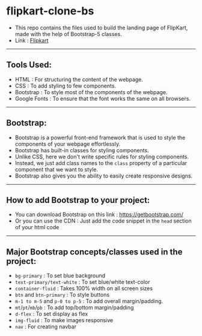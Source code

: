 # flipkart-clone-bs
- This repo contains the files used to build the landing page of FlipKart, made with the help of Bootstrap-5 classes.
- Link : [Flipkart](https://riteshadwani.github.io/flipkart-clone-bs/)
*********

## Tools Used:
- HTML : For structuring the content of the webpage.
- CSS : To add styling to few components.
- Bootstrap : To style most of the components of the webpage.
- Google Fonts : To ensure that the font works the same on all browsers.

*********

## Bootstrap:
- Bootstrap is a powerful front-end framework that is used to style the components of your webpage effortlessly.
- Bootstrap has built-in classes for styling components.
- Unlike CSS, here we don't write specific rules for styling components.
- Instead, we just add class names to the `class` property of a particular component that we want to style.
- Bootstrap also gives you the ability to easily create responsive designs.

********

## How to add Bootstrap to your project:

- You can download Bootstrap on this link : https://getbootstrap.com/
- Or you can use the CDN :
Just add the code snippet in the `head` section of your html code 
<link href="https://cdn.jsdelivr.net/npm/bootstrap@5.3.0-alpha1/dist/css/bootstrap.min.css" rel="stylesheet" integrity="sha384-GLhlTQ8iRABdZLl6O3oVMWSktQOp6b7In1Zl3/Jr59b6EGGoI1aFkw7cmDA6j6gD" crossorigin="anonymous">
<script src="https://cdn.jsdelivr.net/npm/bootstrap@5.3.0-alpha1/dist/js/bootstrap.bundle.min.js" integrity="sha384-w76AqPfDkMBDXo30jS1Sgez6pr3x5MlQ1ZAGC+nuZB+EYdgRZgiwxhTBTkF7CXvN" crossorigin="anonymous"></script>

********

## Major Bootstrap concepts/classes used in the project:

- `bg-primary` : To set blue background
- `text-primary/text-white` : To set blue/white text-color
- `container-fluid` : Takes 100% width on all screen sizes
- `btn` and `btn-primary` : To style buttons
- `m-1 to m-5` and `p-0 to p-5` : To add overall margin/padding.
- `mt`/`pt`/`mb`/`pb` : To add top/bottom margin/padding
- `d-flex` : To set display as flex
- `img-fluid` : To make images responsive
- `nav` : For creating navbar


